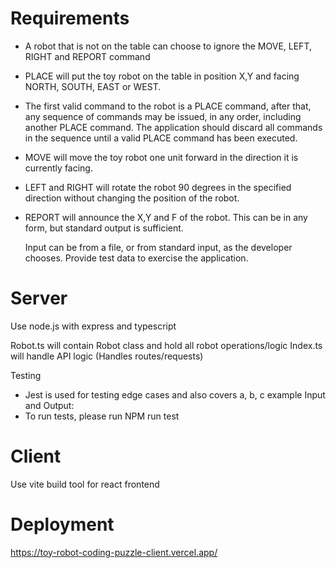 # Requirements

- A robot that is not on the table can choose to ignore the MOVE, LEFT, RIGHT and REPORT command
- PLACE will put the toy robot on the table in position X,Y and facing NORTH, SOUTH, EAST or WEST.
- The first valid command to the robot is a PLACE command, after that, any sequence of commands may be issued, in any order, including another PLACE command. The application should discard all commands in the sequence until a valid PLACE command has been executed.

- MOVE will move the toy robot one unit forward in the direction it is currently facing.
- LEFT and RIGHT will rotate the robot 90 degrees in the specified direction without changing the position of the robot.
- REPORT will announce the X,Y and F of the robot. This can be in any form, but standard output is sufficient.

  Input can be from a file, or from standard input, as the developer chooses.
  Provide test data to exercise the application.

# Server

Use node.js with express and typescript

Robot.ts will contain Robot class and hold all robot operations/logic
Index.ts will handle API logic (Handles routes/requests)

Testing

- Jest is used for testing edge cases and also covers a, b, c example Input and Output:
- To run tests, please run NPM run test

# Client

Use vite build tool for react frontend

# Deployment

https://toy-robot-coding-puzzle-client.vercel.app/
